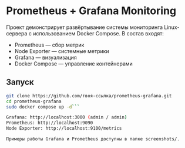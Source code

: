 # Prometheus + Grafana Monitoring

Проект демонстрирует развёртывание системы мониторинга Linux-сервера с использованием Docker Compose. В состав входят:

- Prometheus — сбор метрик
- Node Exporter — системные метрики
- Grafana — визуализация
- Docker Compose — управление контейнерами
## Запуск

```bash
git clone https://github.com/твоя-ссылка/prometheus-grafana.git
cd prometheus-grafana
sudo docker compose up -d```

Grafana: http://localhost:3000 (admin / admin)
Prometheus: http://localhost:9090
Node Exporter: http://localhost:9100/metrics

Примеры работы Grafana и Prometheus доступны в папке screenshots/.
